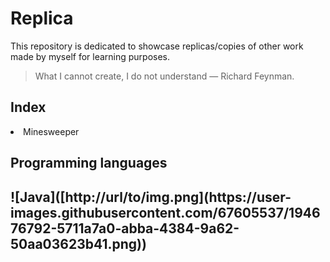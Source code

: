 # Replica
This repository is dedicated to showcase replicas/copies of other work made by myself for learning purposes.
>What I cannot create, I do not understand — Richard Feynman.

<h2>Index</h2>
<li>Minesweeper</li>

<h2>Programming languages<h2>
  ![Java]([http://url/to/img.png](https://user-images.githubusercontent.com/67605537/194676792-5711a7a0-abba-4384-9a62-50aa03623b41.png))

